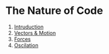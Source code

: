 # The Nature of Code

1. [Intruduction](01_intruduction-Randomness_Perlin_Noise_Probability) 
2. [Vectors & Motion](02_Vectors_&_Motion)
3. [Forces](03_Forces)
4. [Oscilation](04_Oscillation)
